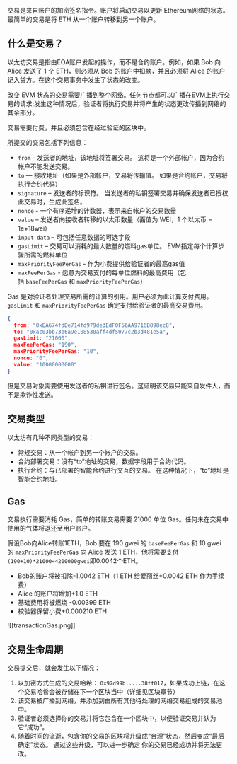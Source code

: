 交易是来自账户的加密签名指令。账户将启动交易以更新 Ethereum网络的状态。最简单的交易是将 ETH 从一个账户转移到另一个账户。

## 什么是交易？

以太坊交易是指由EOA账户发起的操作，而不是合约账户。例如，如果 Bob 向 Alice 发送了 1 个 ETH，则必须从 Bob 的账户中扣款，并且必须将 Alice 的账户记入贷方。在这个交易事务中发生了状态的改变。

改变 EVM 状态的交易需要广播到整个网络。任何节点都可以广播在EVM上执行交易的请求;发生这种情况后，验证者将执行交易并将产生的状态更改传播到网络的其余部分。

交易需要付费，并且必须包含在经过验证的区块中。

所提交的交易包括下列信息：

- `from` - 发送者的地址，该地址将签署交易。 这将是一个外部帐户，因为合约帐户不能发送交易。
- `to` — 接收地址（如果是外部帐户，交易将传输值。 如果是合约帐户，交易将执行合约代码）
- `signature` – 发送者的标识符。 当发送者的私钥签署交易并确保发送者已授权此交易时，生成此签名。
- `nonce` - 一个有序递增的计数器，表示来自帐户的交易数量
- `value` – 发送者向接收者转移的以太币数量（面值为 WEI，1 个以太币 = 1e+18wei）
- `input data` – 可包括任意数据的可选字段
- `gasLimit` – 交易可以消耗的最大数量的燃料gas单位。 EVM指定每个计算步骤所需的燃料单位
- `maxPriorityFeePerGas` - 作为小费提供给验证者的最高gas值
- `maxFeePerGas` - 愿意为交易支付的每单位燃料的最高费用（包括 `baseFeePerGas` 和 `maxPriorityFeePerGas`）

Gas 是对验证者处理交易所需的计算的引用。用户必须为此计算支付费用。`gasLimit` 和 `maxPriorityFeePerGas` 确定支付给验证者的最高交易费用。

~~~json
{
  from: "0xEA674fdDe714fd979de3EdF0F56AA9716B898ec8",
  to: "0xac03bb73b6a9e108530aff4df5077c2b3d481e5a",
  gasLimit: "21000",
  maxFeePerGas: "190",
  maxPriorityFeePerGas: "10",
  nonce: "0",
  value: "10000000000"
}
~~~

但是交易对象需要使用发送者的私钥进行签名。这证明该交易只能来自发件人，而不是欺诈性发送。

## 交易类型

以太坊有几种不同类型的交易：

- 常规交易：从一个帐户到另一个帐户的交易。
- 合约部署交易：没有“to”地址的交易，数据字段用于合约代码。
- 执行合约：与已部署的智能合约进行交互的交易。 在这种情况下，“to”地址是智能合约地址。

## **Gas**

交易执行需要消耗 Gas，简单的转账交易需要 21000 单位 Gas。任何未在交易中使用的气体将退还至用户账户。

假设Bob向Alice转账1ETH，Bob 要在 190 gwei 的 `baseFeePerGas` 和 10 gwei 的 `maxPriorityFeePerGas` 向 Alice 发送 1 ETH，他将需要支付`(190+10)*21000=4200000gwei`即0.0042个ETH。

* Bob的账户将被扣除-1.0042 ETH（1 ETH 给爱丽丝+0.0042 ETH 作为手续费）
* Alice 的账户将增加+1.0 ETH
* 基础费用将被燃烧 -0.00399 ETH
* 校验器保留小费+0.000210 ETH

![[transactionGas.png]]


## 交易生命周期

交易提交后，就会发生以下情况：

1. 以加密方式生成的交易哈希： `0x97d99b.....38ff017`，如果成功上链，在这个交易哈希会被存储在下一个区块当中（详细见区块章节）
2. 该交易被广播到网络，并添加到由所有其他待处理的网络交易组成的交易池中。
3. 验证者必须选择你的交易并将它包含在一个区块中，以便验证交易并认为它“成功”。
4. 随着时间的流逝，包含你的交易的区块将升级成“合理”状态，然后变成“最后确定”状态。 通过这些升级，可以进一步确定 你的交易已经成功并将无法更改。
